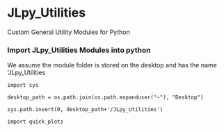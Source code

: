 # JLpy_Utilities
Custom General Utility Modules for Python


### Import JLpy_Utilities Modules into python

We assume the module folder is stored on the desktop and has the name 'JLpy_Utilities

`import sys`

`desktop_path = os.path.join(os.path.expanduser("~"), "Desktop")`

`sys.path.insert(0, desktop_path+'/JLpy_Utilities')`

`import quick_plots`
